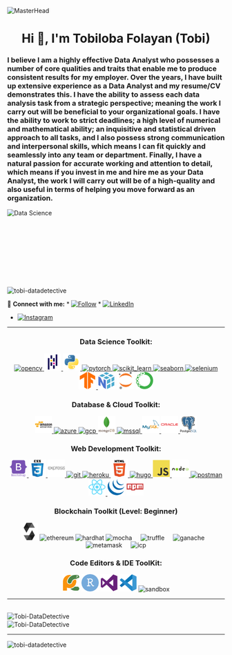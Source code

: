 <!-- https://rahuldkjain.github.io/gh-profile-readme-generator/

google 

open image in new tab: copy the link 
https://cdn-images-1.medium.com/max/918/1*U3WRRwLx3zeDkHmIVGLJdw.gif -->


![MasterHead](https://media-exp1.licdn.com/dms/image/C4D16AQE6g6JpgEGulQ/profile-displaybackgroundimage-shrink_350_1400/0/1656084672229?e=1662595200&v=beta&t=E1jWDYXmPAlwOlLAGjxYldRdWnGiIp9D_OdyTPCcSY8)
<h1 align="center">Hi 👋, I'm Tobiloba Folayan (Tobi)</h1>
<h3 align="left">I believe I am a highly effective Data Analyst who possesses a number of core qualities and traits that enable me to produce consistent results for my employer. Over the years, I have built up extensive experience as a Data Analyst and my resume/CV demonstrates
    this. I have the ability to assess each data analysis task from a strategic perspective; meaning the work I carry out will be beneficial to your organizational goals. I have the ability to work to strict deadlines; a high level of numerical and mathematical
    ability; an inquisitive and statistical driven approach to all tasks, and I also possess strong communication and interpersonal skills, which means I can fit quickly and seamlessly into any team or department. Finally, I have a natural passion for
    accurate working and attention to detail, which means if you invest in me and hire me as your Data Analyst, the work I will carry out will be of a high-quality and also useful in terms of helping you move forward as an organization.</h3>
<img align="right" alt="Data Science" width="600" height="180" src="https://cdn-images-1.medium.com/max/918/1*U3WRRwLx3zeDkHmIVGLJdw.gif">

<p align="left"> <img src="https://komarev.com/ghpvc/?username=tobi-datadetective&label=Profile%20views&color=0e75b6&style=flat" alt="tobi-datadetective" /> </p>

🔵 **Connect with me:** * [![Follow](https://img.shields.io/twitter/follow/FolayanTobi?style=social)](https://twitter.com/FolayanTobi?t=OioRiCSB1JVO50mb_Az1Ng&s=09) * [![LinkedIn](https://img.shields.io/badge/LinkedIn-0077B5?style=for-the-badge&style=social&logo=linkedin&logoColor=white)](https://www.linkedin.com/in/tobiloba-folayan/)
* [![Instagram](https://img.shields.io/badge/Instagram-E4405F?style=for-the-badge&style=social&logo=instagram&logoColor=white)](https://www.instagram.com/4lion_2b/)

<hr>

<h3 align="center">Data Science Toolkit:</h3>
<p align="center">
    <a href="https://opencv.org/" target="_blank" rel="noreferrer"> <img src="https://www.vectorlogo.zone/logos/opencv/opencv-icon.svg" alt="opencv" width="40" height="40" /> </a>
    <a href="https://pandas.pydata.org/" target="_blank" rel="noreferrer"> <img src="https://raw.githubusercontent.com/devicons/devicon/2ae2a900d2f041da66e950e4d48052658d850630/icons/pandas/pandas-original.svg" alt="pandas" width="40" height="40" /> </a>
    <a href="https://www.python.org" target="_blank" rel="noreferrer"> <img src="https://raw.githubusercontent.com/devicons/devicon/master/icons/python/python-original.svg" alt="python" width="40" height="40" /> </a>
    <a href="https://pytorch.org/" target="_blank" rel="noreferrer"> <img src="https://www.vectorlogo.zone/logos/pytorch/pytorch-icon.svg" alt="pytorch" width="40" height="40" /> </a>
    <a href="https://scikit-learn.org/" target="_blank" rel="noreferrer"> <img src="https://upload.wikimedia.org/wikipedia/commons/0/05/Scikit_learn_logo_small.svg" alt="scikit_learn" width="40" height="40" /> </a>
    <a href="https://seaborn.pydata.org/" target="_blank" rel="noreferrer"> <img src="https://seaborn.pydata.org/_images/logo-mark-lightbg.svg" alt="seaborn" width="40" height="40" /> </a>
    <a href="https://www.selenium.dev" target="_blank" rel="noreferrer"> <img src="https://raw.githubusercontent.com/detain/svg-logos/780f25886640cef088af994181646db2f6b1a3f8/svg/selenium-logo.svg" alt="selenium" width="40" height="40" /> </a>
    <a href="https://www.tensorflow.org" target="_blank" rel="noreferrer"> <img src="https://github.com/devicons/devicon/blob/master/icons/tensorflow/tensorflow-original.svg" alt="tensorflow" width="40" height="40" /> </a>
    <img src="https://github.com/devicons/devicon/blob/master/icons/numpy/numpy-original.svg" alt="numpy" height="40" width="40">
    <img src="https://github.com/devicons/devicon/blob/master/icons/jupyter/jupyter-original.svg" alt="jupyter notebook" width="40" height="40">
    <img src="https://github.com/devicons/devicon/blob/master/icons/anaconda/anaconda-original.svg" alt="anaconda" height="40" width="40">

</p>


<h3 align="center">Database & Cloud Toolkit:</h3>
<p align="center">
    <a href="https://aws.amazon.com" target="_blank" rel="noreferrer"> <img src="https://raw.githubusercontent.com/devicons/devicon/master/icons/amazonwebservices/amazonwebservices-original-wordmark.svg" alt="aws" width="40" height="40" /> </a>
    <a href="https://azure.microsoft.com/en-in/" target="_blank" rel="noreferrer">
        <img src="https://www.vectorlogo.zone/logos/microsoft_azure/microsoft_azure-icon.svg" alt="azure" width="40" height="40" /> </a>
    <a href="https://cloud.google.com" target="_blank" rel="noreferrer"> <img src="https://www.vectorlogo.zone/logos/google_cloud/google_cloud-icon.svg" alt="gcp" width="40" height="40" /> </a>
    <a href="https://www.mongodb.com/" target="_blank" rel="noreferrer"> <img src="https://raw.githubusercontent.com/devicons/devicon/master/icons/mongodb/mongodb-original-wordmark.svg" alt="mongodb" width="40" height="40" /> </a>
    <a href="https://www.microsoft.com/en-us/sql-server" target="_blank" rel="noreferrer"> <img src="https://www.svgrepo.com/show/303229/microsoft-sql-server-logo.svg" alt="mssql" width="40" height="40" /> </a>
    <a href="https://www.mysql.com/" target="_blank" rel="noreferrer"> <img src="https://raw.githubusercontent.com/devicons/devicon/master/icons/mysql/mysql-original-wordmark.svg" alt="mysql" width="40" height="40" /> </a>
    <a href="https://www.oracle.com/" target="_blank" rel="noreferrer"> <img src="https://raw.githubusercontent.com/devicons/devicon/master/icons/oracle/oracle-original.svg" alt="oracle" width="40" height="40" /> </a>
    <a href="https://www.postgresql.org" target="_blank" rel="noreferrer"> <img src="https://raw.githubusercontent.com/devicons/devicon/master/icons/postgresql/postgresql-original-wordmark.svg" alt="postgresql" width="40" height="40" /> </a>

</p>

<h3 align="center">Web Development Toolkit:</h3>
<p align="center">
    <a href="https://getbootstrap.com" target="_blank" rel="noreferrer"> <img src="https://raw.githubusercontent.com/devicons/devicon/master/icons/bootstrap/bootstrap-plain-wordmark.svg" alt="bootstrap" width="40" height="40" /> </a>
    <a href="https://www.w3schools.com/css/" target="_blank" rel="noreferrer"> <img src="https://raw.githubusercontent.com/devicons/devicon/master/icons/css3/css3-original-wordmark.svg" alt="css3" width="40" height="40" /> </a>
    <a href="https://expressjs.com" target="_blank" rel="noreferrer"> <img src="https://raw.githubusercontent.com/devicons/devicon/master/icons/express/express-original-wordmark.svg" alt="express" width="40" height="40" /> </a>
    <a href="https://git-scm.com/" target="_blank" rel="noreferrer"> <img src="https://www.vectorlogo.zone/logos/git-scm/git-scm-icon.svg" alt="git" width="40" height="40" /> </a>
    <a href="https://heroku.com" target="_blank" rel="noreferrer"> <img src="https://www.vectorlogo.zone/logos/heroku/heroku-icon.svg" alt="heroku" width="40" height="40" /> </a>
    <a href="https://www.w3.org/html/" target="_blank" rel="noreferrer"> <img src="https://raw.githubusercontent.com/devicons/devicon/master/icons/html5/html5-original-wordmark.svg" alt="html5" width="40" height="40" /> </a>
    <a href="https://gohugo.io/" target="_blank" rel="noreferrer"> <img src="https://api.iconify.design/logos-hugo.svg" alt="hugo" width="40" height="40" /> </a>
    <a href="https://developer.mozilla.org/en-US/docs/Web/JavaScript" target="_blank" rel="noreferrer"> <img src="https://raw.githubusercontent.com/devicons/devicon/master/icons/javascript/javascript-original.svg" alt="javascript" width="40" height="40" /> </a>
    <a href="https://nodejs.org" target="_blank" rel="noreferrer"> <img src="https://raw.githubusercontent.com/devicons/devicon/master/icons/nodejs/nodejs-original-wordmark.svg" alt="nodejs" width="40" height="40" /> </a>
    <a href="https://postman.com" target="_blank" rel="noreferrer"> <img src="https://www.vectorlogo.zone/logos/getpostman/getpostman-icon.svg" alt="postman" width="40" height="40" /> </a>
    <a href="https://reactjs.org/" target="_blank" rel="noreferrer"> <img src="https://github.com/devicons/devicon/blob/master/icons/react/react-original.svg" alt="react" width="40" height="40" /> </a>
    <img src="https://github.com/devicons/devicon/blob/master/icons/jquery/jquery-original.svg" alt="JQuery" height="40" width="40">
    <img src="https://github.com/devicons/devicon/blob/master/icons/npm/npm-original-wordmark.svg" alt="npm" height="40" width="40">
</p>


<h3 align="center">Blockchain Toolkit (Level: Beginner)</h3>
<p align="center">
    <img src="https://github.com/devicons/devicon/blob/master/icons/solidity/solidity-original.svg" alt="solidity" height="40" width="40">
    <img src="https://seeklogo.com/images/E/ethereum-logo-DE26DD608D-seeklogo.com.png" alt="ethereum" height="40" width="40">
    <img src="https://seeklogo.com/images/H/hardhat-logo-888739EBB4-seeklogo.com.png" alt="hardhat" height="40" width="40">
    <img src="https://seeklogo.com/images/M/mocha-logo-66DA231220-seeklogo.com.png" alt="mocha" height="40" width="40"> 
    <img src="https://seeklogo.com/images/T/truffle-logo-2DC7EBABF2-seeklogo.com.png" alt="truffle" height="40" width="40"> 
    <img src="https://seeklogo.com/images/G/ganache-logo-1EB72084A8-seeklogo.com.png" alt="ganache" height="40" width="40"> 
    <img src="https://seeklogo.com/images/M/metamask-logo-09EDE53DBD-seeklogo.com.png" alt="metamask" height="40" width="40"> 
    <img src="https://seeklogo.com/images/I/internet-computer-icp-dfinity-logo-72EB24BC44-seeklogo.com.png" alt="icp" height="40" width="40">

</p>

<h3 align="center">Code Editors & IDE ToolKit:</h3>
<p align="center">
    <img src="https://github.com/devicons/devicon/blob/master/icons/pycharm/pycharm-original.svg" alt="pycharm" height="40" width="40">
    <img src="https://github.com/devicons/devicon/blob/master/icons/rstudio/rstudio-original.svg" alt="Rstudio" height="40" width="40">
    <img src="https://github.com/devicons/devicon/blob/master/icons/visualstudio/visualstudio-plain.svg" alt="visualstudiio" height="40" width="40">
    <img src="https://github.com/devicons/devicon/blob/master/icons/vscode/vscode-original.svg" alt="vscode" height="40" width="40">
    <img src="https://seeklogo.com/images/C/code-sandbox-logo-0746E97CA1-seeklogo.com.png" alt="sandbox" height="40" width="40">
</p>

<hr>
<br>

<div>
    <img align="left" src="https://github-readme-stats.vercel.app/api?username=Tobi-DataDetective&count_private=true&show_icons=true&theme=vision-friendly-dark" width="400px" alt="Tobi-DataDetective"> &nbsp;&nbsp; &nbsp;&nbsp;
    <img align="center" src="https://github-readme-stats.vercel.app/api/top-langs/?username=Tobi-DataDetective&layout=compact&theme=vision-friendly-dark&langs_count=10" width="350px" alt="Tobi-DataDetective">
    <hr>
    <p><img align="center" src="https://github-readme-streak-stats.herokuapp.com/?user=tobi-datadetective&theme=vision-friendly-dark" alt="tobi-datadetective" /></p>

</div>
